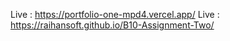 Live : https://portfolio-one-mpd4.vercel.app/
Live : https://raihansoft.github.io/B10-Assignment-Two/
